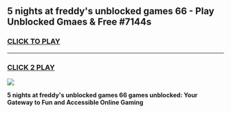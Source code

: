 
## 5 nights at freddy's unblocked games 66 - Play Unblocked Gmaes & Free #7144s
<h3>
<a href="https://premium.freeplayer.one?title=5_nights_at_freddy's_unblocked_games_66&ref=03M">CLICK TO PLAY</a></h3>
<hr>

<h3>
<a href="https://premium.freeplayer.one?title=5_nights_at_freddy's_unblocked_games_66&ref=03M">CLICK 2 PLAY</a>
  
</h3>

<a href="https://premium.freeplayer.one?title=5_nights_at_freddy's_unblocked_games_66&ref=03M"><img src="https://clearcache.store/games.png"></a>


**5 nights at freddy's unblocked games 66 games unblocked: Your Gateway to Fun and Accessible Online Gaming**
